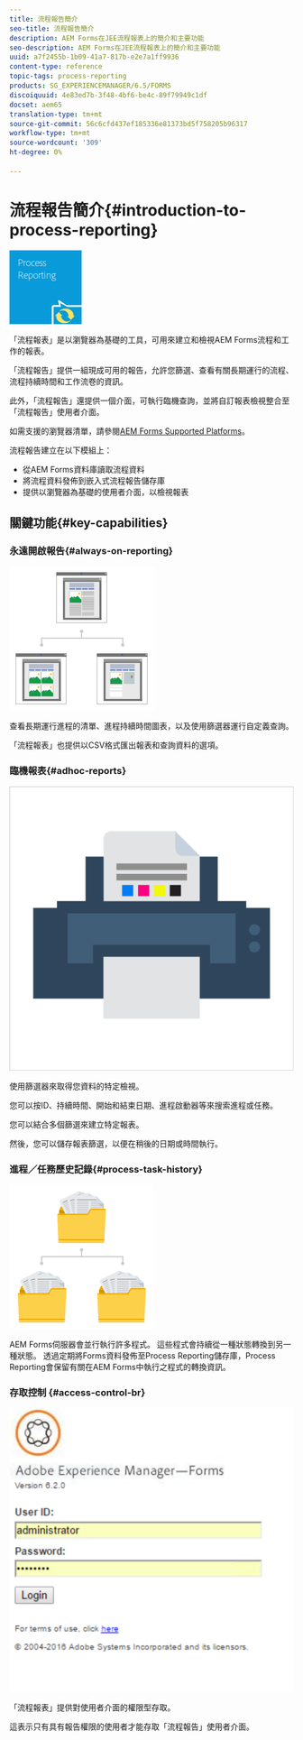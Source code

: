 ```yaml
---
title: 流程報告簡介
seo-title: 流程報告簡介
description: AEM Forms在JEE流程報表上的簡介和主要功能
seo-description: AEM Forms在JEE流程報表上的簡介和主要功能
uuid: a7f2455b-1b09-41a7-817b-e2e7a1ff9936
content-type: reference
topic-tags: process-reporting
products: SG_EXPERIENCEMANAGER/6.5/FORMS
discoiquuid: 4e83ed7b-3f48-4bf6-be4c-89f79949c1df
docset: aem65
translation-type: tm+mt
source-git-commit: 56c6cfd437ef185336e81373bd5f758205b96317
workflow-type: tm+mt
source-wordcount: '309'
ht-degree: 0%

---
```



# 流程報告簡介{#introduction-to-process-reporting}

![process-reporting](assets/process-reporting.png)

「流程報表」是以瀏覽器為基礎的工具，可用來建立和檢視AEM Forms流程和工作的報表。

「流程報告」提供一組現成可用的報告，允許您篩選、查看有關長期運行的流程、流程持續時間和工作流卷的資訊。

此外，「流程報告」還提供一個介面，可執行臨機查詢，並將自訂報表檢視整合至「流程報告」使用者介面。

如需支援的瀏覽器清單，請參閱[AEM Forms Supported Platforms](/help/forms/using/aem-forms-jee-supported-platforms.md)。

流程報告建立在以下模組上：

* 從AEM Forms資料庫讀取流程資料
* 將流程資料發佈到嵌入式流程報告儲存庫
* 提供以瀏覽器為基礎的使用者介面，以檢視報表

## 關鍵功能{#key-capabilities}

### 永遠開啟報告{#always-on-reporting}

![站點管理](assets/site-management.png)

查看長期運行進程的清單、進程持續時間圖表，以及使用篩選器運行自定義查詢。

「流程報表」也提供以CSV格式匯出報表和查詢資料的選項。

### 臨機報表{#adhoc-reports}

![列印與色彩](assets/print-&-colour.png)

使用篩選器來取得您資料的特定檢視。

您可以按ID、持續時間、開始和結束日期、進程啟動器等來搜索進程或任務。

您可以結合多個篩選來建立特定報表。

然後，您可以儲存報表篩選，以便在稍後的日期或時間執行。

### 進程／任務歷史記錄{#process-task-history}

![檔案管理](assets/file-management.png)

AEM Forms伺服器會並行執行許多程式。 這些程式會持續從一種狀態轉換到另一種狀態。 透過定期將Forms資料發佈至Process Reporting儲存庫，Process Reporting會保留有關在AEM Forms中執行之程式的轉換資訊。

### 存取控制 {#access-control-br}

![未命名](assets/untitled.png)

「流程報表」提供對使用者介面的權限型存取。

這表示只有具有報告權限的使用者才能存取「流程報告」使用者介面。
